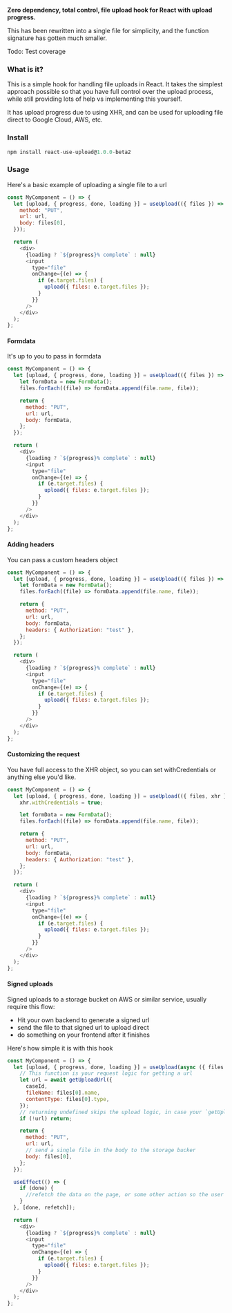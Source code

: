 **Zero dependency, total control, file upload hook for React with upload progress.**

This has been rewritten into a single file for simplicity, and the function signature has gotten much smaller.

Todo: Test coverage

### What is it?

This is a simple hook for handling file uploads in React. It takes the simplest approach possible so that you have full control over the upload process, while still providing lots of help vs implementing this yourself.

It has upload progress due to using XHR, and can be used for uploading file direct to Google Cloud, AWS, etc.

### Install

```js
npm install react-use-upload@1.0.0-beta2
```

### Usage

Here's a basic example of uploading a single file to a url

```js
const MyComponent = () => {
  let [upload, { progress, done, loading }] = useUpload(({ files }) => ({
    method: "PUT",
    url: url,
    body: files[0],
  }));

  return (
    <div>
      {loading ? `${progress}% complete` : null}
      <input
        type="file"
        onChange={(e) => {
          if (e.target.files) {
            upload({ files: e.target.files });
          }
        }}
      />
    </div>
  );
};
```

#### Formdata

It's up to you to pass in formdata

```js
const MyComponent = () => {
  let [upload, { progress, done, loading }] = useUpload(({ files }) => {
    let formData = new FormData();
    files.forEach((file) => formData.append(file.name, file));

    return {
      method: "PUT",
      url: url,
      body: formData,
    };
  });

  return (
    <div>
      {loading ? `${progress}% complete` : null}
      <input
        type="file"
        onChange={(e) => {
          if (e.target.files) {
            upload({ files: e.target.files });
          }
        }}
      />
    </div>
  );
};
```

#### Adding headers

You can pass a custom headers object

```js
const MyComponent = () => {
  let [upload, { progress, done, loading }] = useUpload(({ files }) => {
    let formData = new FormData();
    files.forEach((file) => formData.append(file.name, file));

    return {
      method: "PUT",
      url: url,
      body: formData,
      headers: { Authorization: "test" },
    };
  });

  return (
    <div>
      {loading ? `${progress}% complete` : null}
      <input
        type="file"
        onChange={(e) => {
          if (e.target.files) {
            upload({ files: e.target.files });
          }
        }}
      />
    </div>
  );
};
```

#### Customizing the request

You have full access to the XHR object, so you can set withCredentials or anything else you'd like.

```js
const MyComponent = () => {
  let [upload, { progress, done, loading }] = useUpload(({ files, xhr }) => {
    xhr.withCredentials = true;

    let formData = new FormData();
    files.forEach((file) => formData.append(file.name, file));

    return {
      method: "PUT",
      url: url,
      body: formData,
      headers: { Authorization: "test" },
    };
  });

  return (
    <div>
      {loading ? `${progress}% complete` : null}
      <input
        type="file"
        onChange={(e) => {
          if (e.target.files) {
            upload({ files: e.target.files });
          }
        }}
      />
    </div>
  );
};
```

#### Signed uploads

Signed uploads to a storage bucket on AWS or similar service, usually require this flow:

- Hit your own backend to generate a signed url
- send the file to that signed url to upload direct
- do something on your frontend after it finishes

Here's how simple it is with this hook

```js
const MyComponent = () => {
  let [upload, { progress, done, loading }] = useUpload(async ({ files }) => {
    // This function is your request logic for getting a url
    let url = await getUploadUrl({
      caseId,
      fileName: files[0].name,
      contentType: files[0].type,
    });
    // returning undefined skips the upload logic, in case your `getUploadUrl` has an error
    if (!url) return;

    return {
      method: "PUT",
      url: url,
      // send a single file in the body to the storage bucker
      body: files[0],
    };
  });

  useEffect(() => {
    if (done) {
      //refetch the data on the page, or some other action so the user can see the upload completed
    }
  }, [done, refetch]);

  return (
    <div>
      {loading ? `${progress}% complete` : null}
      <input
        type="file"
        onChange={(e) => {
          if (e.target.files) {
            upload({ files: e.target.files });
          }
        }}
      />
    </div>
  );
};
```
